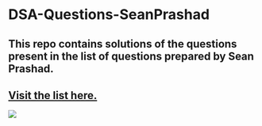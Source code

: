 # DSA-Questions-SeanPrashad

## This repo contains solutions of the questions present in the list of questions prepared by Sean Prashad.

## [Visit the list here.](https://seanprashad.com/leetcode-patterns/)
![](https://pbs.twimg.com/profile_images/1575486829356122115/K9zDF6YG_400x400.jpg)
